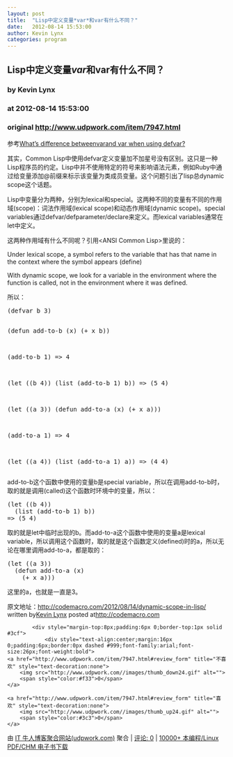 ```yaml
---
layout: post
title:  "Lisp中定义变量*var*和var有什么不同？"
date:   2012-08-14 15:53:00
author: Kevin Lynx
categories: program
---
```


## Lisp中定义变量*var*和var有什么不同？
### by Kevin Lynx
### at 2012-08-14 15:53:00
### original <http://www.udpwork.com/item/7947.html>

<p>参考<a href="http://stackoverflow.com/questions/11932876/whats-difference-between-var-and-var-when-using-defvar">What’s difference betweenvarand var when using defvar?</a></p>
<p>其实，Common Lisp中使用defvar定义变量加不加星号没有区别。这只是一种Lisp程序员的约定。Lisp中并不使用特定的符号来影响语法元素，例如Ruby中通过给变量添加@前缀来标示该变量为类成员变量。这个问题引出了lisp总dynamic scope这个话题。</p>
<p>Lisp中变量分为两种，分别为lexical和special。这两种不同的变量有不同的作用域(scope)：词法作用域(lexical scope)和动态作用域(dynamic scope)。special variables通过defvar/defparameter/declare来定义。而lexical variables通常在let中定义。</p>
<p>这两种作用域有什么不同呢？引用&lt;ANSI Common Lisp&gt;里说的：</p>
<p>Under lexical scope, a symbol refers to the variable that has that name in the context where the symbol appears (define)</p>
<p>With dynamic scope, we look for a variable in the environment where the function is called, not in the environment where it was defined.</p>
<p>所以：</p>
<div><pre>(defvar b 3)

(defun add-to-b (x)
  (+ x b))

(add-to-b 1)
  =&gt; 4

(let ((b 4))
  (list (add-to-b 1) b))
=&gt; (5 4)

(let ((a 3))
  (defun add-to-a (x)
    (+ x a)))

(add-to-a 1)
  =&gt; 4

(let ((a 4))
  (list (add-to-a 1) a))
=&gt; (4 4)
</pre></div>
<p>add-to-b这个函数中使用的变量b是special variable，所以在调用add-to-b时，取的就是调用(called)这个函数时环境中的变量，所以：</p>
<div><pre>(let ((b 4))
  (list (add-to-b 1) b))
=&gt; (5 4)
</pre></div>
<p>取的就是let中临时出现的b。而add-to-a这个函数中使用的变量a是lexical variable，所以调用这个函数时，取的就是这个函数定义(defined)时的a，所以无论在哪里调用add-to-a，都是取的：</p>
<div><pre>(let ((a 3))
  (defun add-to-a (x)
    (+ x a)))
</pre></div>
<p>这里的a，也就是一直是3。</p>
<p>原文地址：<a href="http://codemacro.com/2012/08/14/dynamic-scope-in-lisp/">http://codemacro.com/2012/08/14/dynamic-scope-in-lisp/</a>
<br>
written by<a href="http://codemacro.com">Kevin Lynx</a> posted at<a href="http://codemacro.com">http://codemacro.com</a></p>

			<div style="margin-top:8px;padding:6px 0;border-top:1px solid #3cf">
				<div style="text-align:center;margin:16px 0;padding:6px;border:0px dashed #999;font-family:arial;font-size:26px;font-weight:bold">
	<a href="http://www.udpwork.com/item/7947.html#review_form" title="不喜欢" style="text-decoration:none">
		<img src="http://www.udpwork.com//images/thumb_down24.gif" alt="">
		<span style="color:#f33">0</span>
	</a>
	   
	<a href="http://www.udpwork.com/item/7947.html#review_form" title="喜欢" style="text-decoration:none">
		<img src="http://www.udpwork.com//images/thumb_up24.gif" alt="">
		<span style="color:#3c3">0</span>
	</a>
</div>				<p>
					由 <a href="http://www.udpwork.com/">IT 牛人博客聚合网站(udpwork.com)</a> 聚合
					|
					<a href="http://www.udpwork.com/item/7947.html#reviews">评论: 0</a>
					|
					<a href="http://book.benegg.com/tag/%E7%BC%96%E7%A8%8B?from=udpwork-feed">10000+ 本编程/Linux PDF/CHM 电子书下载</a>
				</p>
			</div>